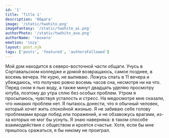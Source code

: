 ```yaml
---
id: '1'
title: 'Title 1'
description: 'Общага'
image: '/static/twohito.png'
imageFantasy: '/static/twohito_ai.png'
authorPhoto: '/static/twohito_ava.png'
authorName: 'твохито'
emotion: 'cozy'
layout: post.njk
tags: ['posts', 'featured', 'authorsFollowed']
---
```


Мой дом находится в северо-восточной части общаги. Учусь в Сортавальском колледже и домой возвращаюсь, самое позднее, в восемь вечера. Не курю, не выпиваю. Ложусь спать в 11 вечера и убеждаюсь, что получаю ровно восемь часов сна, несмотря ни на что. Перед сном я пью воду, а также минут двадцать уделяю просмотру ютуба, поэтому до утра сплю без особых проблем. Утром я просыпаюсь, чувствуя усталость и стресс. На медосмотре мне сказали, что никаких проблем нет. Я пытаюсь донести, что я обычный человек, который хочет жить спокойной жизнью. Я не забиваю себе голову проблемами вроде побед или поражений, и не обзавожусь врагами, из-за которых не мог бы уснуть. Я знаю наверняка: в таком способе взаимодействия с обществом и кроется счастье. Хотя, если бы мне пришлось сражаться, я бы никому не проиграл.

